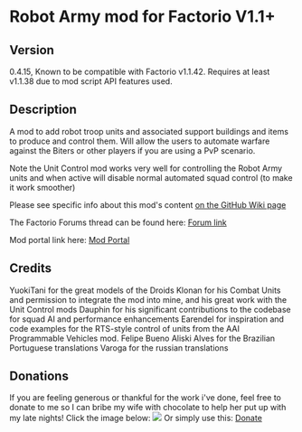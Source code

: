 # Robot Army mod for Factorio V1.1+

## Version
0.4.15,
Known to be compatible with Factorio v1.1.42. Requires at least v1.1.38 due to mod script API features used.


## Description
A mod to add robot troop units and associated support buildings and items to produce and control them. Will allow the users to automate warfare against the Biters or other players if you are using a PvP scenario.

Note the Unit Control mod works very well for controlling the Robot Army units and when active will disable normal automated squad control (to make it work smoother)

Please see specific info about this mod's content [on the GitHub Wiki page](https://github.com/kyranf/robotarmyfactorio/wiki)

The Factorio Forums thread can be found here: [Forum link](https://forums.factorio.com/viewtopic.php?f=97&t=23543)

Mod portal link here: [Mod Portal](https://mods.factorio.com/mods/kyranzor/robotarmy)

## Credits
YuokiTani for the great models of the Droids
Klonan for his Combat Units and permission to integrate the mod into mine, and his great work with the Unit Control mods
Dauphin for his significant contributions to the codebase for squad AI and performance enhancements
Earendel for inspiration and code examples for the RTS-style control of units from the AAI Programmable Vehicles mod.
Felipe Bueno Aliski Alves for the Brazilian Portuguese translations
Varoga for the russian translations

## Donations
If you are feeling generous or thankful for the work i've done, feel free to donate to me so I can bribe my wife with chocolate to help her put up with my late nights! Click the image below:
[![](https://www.paypalobjects.com/en_US/i/btn/btn_donateCC_LG.gif)](https://www.paypal.me/KyranF)
Or simply use this: [Donate](https://www.paypal.me/KyranF)
